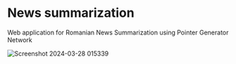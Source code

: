 # News summarization
Web application for Romanian News Summarization using Pointer Generator Network

![Screenshot 2024-03-28 015339](https://github.com/UrseAdrianDinu/news-summarization/assets/56962587/50d46930-0060-4abe-abd9-4ebc43431e61)
